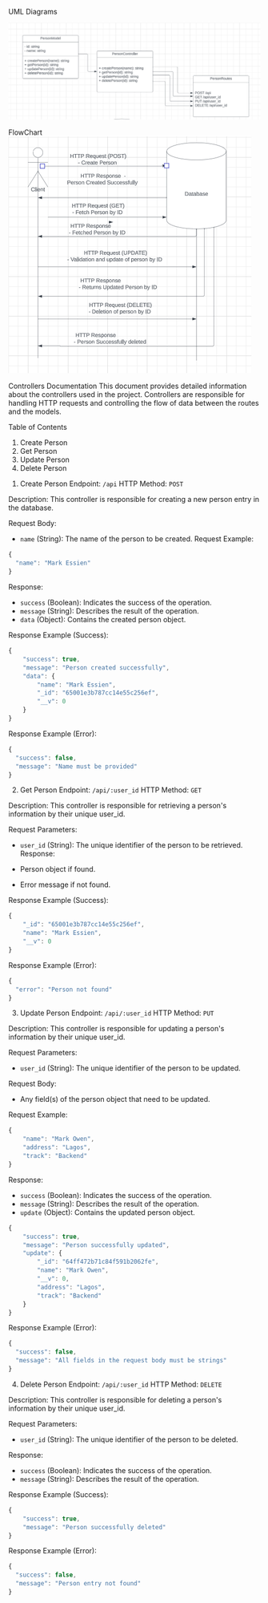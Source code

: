 UML Diagrams

![Alt text](image.png)

FlowChart
![Alt text](image-1.png)

Controllers Documentation
This document provides detailed information about the controllers used in the project. Controllers are responsible for handling HTTP requests and controlling the flow of data between the routes and the models.

Table of Contents

1. Create Person
2. Get Person
3. Update Person
4. Delete Person

> > > > > > > > > > > > > > > > > > > > > > >

1. Create Person
   Endpoint: `/api`
   HTTP Method: `POST`

Description:
This controller is responsible for creating a new person entry in the database.

Request Body:

- `name` (String): The name of the person to be created.
  Request Example:

```javascript
{
  "name": "Mark Essien"
}
```

Response:

- `success` (Boolean): Indicates the success of the operation.
- `message` (String): Describes the result of the operation.
- `data` (Object): Contains the created person object.

Response Example (Success):

```javascript
{
    "success": true,
    "message": "Person created successfully",
    "data": {
        "name": "Mark Essien",
        "_id": "65001e3b787cc14e55c256ef",
        "__v": 0
    }
}
```

Response Example (Error):

```javascript
{
  "success": false,
  "message": "Name must be provided"
}
```

2. Get Person
   Endpoint: `/api/:user_id`
   HTTP Method: `GET`

Description:
This controller is responsible for retrieving a person's information by their unique user_id.

Request Parameters:

- `user_id` (String): The unique identifier of the person to be retrieved.
  Response:

- Person object if found.
- Error message if not found.

Response Example (Success):

```javascript
{
    "_id": "65001e3b787cc14e55c256ef",
    "name": "Mark Essien",
    "__v": 0
}
```

Response Example (Error):

```javascript
{
  "error": "Person not found"
}
```

3. Update Person
   Endpoint: `/api/:user_id`
   HTTP Method: `PUT`

Description:
This controller is responsible for updating a person's information by their unique user_id.

Request Parameters:

- `user_id` (String): The unique identifier of the person to be updated.

Request Body:

- Any field(s) of the person object that need to be updated.

Request Example:

```javascript
{
    "name": "Mark Owen",
    "address": "Lagos",
    "track": "Backend"
}
```

Response:

- `success` (Boolean): Indicates the success of the operation.
- `message` (String): Describes the result of the operation.
- `update` (Object): Contains the updated person object.

```javascript
{
    "success": true,
    "message": "Person successfully updated",
    "update": {
        "_id": "64ff472b71c84f591b2062fe",
        "name": "Mark Owen",
        "__v": 0,
        "address": "Lagos",
        "track": "Backend"
    }
}
```

Response Example (Error):

```javascript
{
  "success": false,
  "message": "All fields in the request body must be strings"
}
```

4. Delete Person
   Endpoint: `/api/:user_id`
   HTTP Method: `DELETE`

Description:
This controller is responsible for deleting a person's information by their unique user_id.

Request Parameters:

- `user_id` (String): The unique identifier of the person to be deleted.

Response:

- `success` (Boolean): Indicates the success of the operation.
- `message` (String): Describes the result of the operation.

Response Example (Success):

```javascript
{
    "success": true,
    "message": "Person successfully deleted"
}
```

Response Example (Error):

```javascript
{
  "success": false,
  "message": "Person entry not found"
}
```
